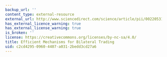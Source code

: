 ```yaml
---
backup_url: ''
content_type: external-resource
external_url: http://www.sciencedirect.com/science/article/pii/0022053183900480
has_external_licence_warning: true
has_external_license_warning: true
is_broken: ''
license: https://creativecommons.org/licenses/by-nc-sa/4.0/
title: Efficient Mechanisms for Bilateral Trading
uid: c2cd4295-0960-4407-a031-2bedd3cd27a6
---
```

